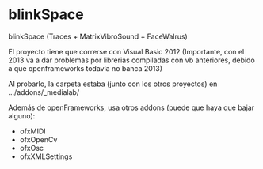 blinkSpace
==========

blinkSpace (Traces + MatrixVibroSound + FaceWalrus)


El proyecto tiene que correrse con Visual Basic 2012 (Importante, con el 2013 va a dar problemas por librerias compiladas con vb anteriores, debido a que openframeworks todavía no banca 2013)

Al probarlo, la carpeta estaba (junto con los otros proyectos) en .../addons/_medialab/

Además de openFrameworks, usa otros addons (puede que haya que bajar alguno):
- ofxMIDI
- ofxOpenCv
- ofxOsc
- ofxXMLSettings

